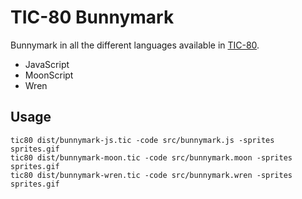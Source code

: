 # TIC-80 Bunnymark

Bunnymark in all the different languages available in [TIC-80](https://tic.compouter).

- JavaScript
- MoonScript
- Wren

## Usage

```
tic80 dist/bunnymark-js.tic -code src/bunnymark.js -sprites sprites.gif
tic80 dist/bunnymark-moon.tic -code src/bunnymark.moon -sprites sprites.gif
tic80 dist/bunnymark-wren.tic -code src/bunnymark.wren -sprites sprites.gif
```